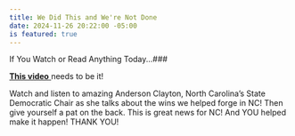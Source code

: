 ```yaml
---
title: We Did This and We're Not Done
date: 2024-11-26 20:22:00 -05:00
is featured: true
---
```



If You Watch or Read Anything Today...### 

[**This video** ](https://www.hopiumchronicles.com/p/anderson-clayton-reports-in-from)needs to be it!

Watch and listen to amazing Anderson Clayton, North Carolina’s State Democratic Chair as she talks about the wins we helped forge in NC! Then give yourself a pat on the back. This is great news for NC! And YOU helped make it happen! THANK YOU!
